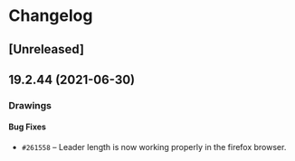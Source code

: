 # Changelog

## [Unreleased]

## 19.2.44 (2021-06-30)

### Drawings

#### Bug Fixes

- `#261558` – Leader length is now working properly in the firefox browser.